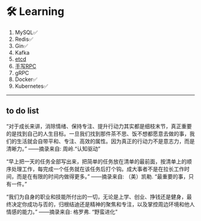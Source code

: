 # 🛠 Learning

1. MySQL✅
2. Redis✅
3. Gin✅
4. Kafka
5. [etcd](etcd/etcd.md)
6. [手写RPC](RPC.md) 
7. gRPC
8. Docker✅
9. Kubernetes✅

---

## to do list

“对于成长来讲，消除情绪、保持专注、提升行动力其实都是细枝末节，真正重要的是找到自己的人生目标。一旦我们找到那件茶不思、饭不想都愿意去做的事，我们的生活就会自带平和、专注、高效的属性。因为真正的行动力不是意志力，而是清晰力。”
——摘录来自: 周岭.“认知驱动”

“早上把一天的任务全部写出来，把简单的任务放在清单的最前面，按清单上的顺序处理工作，每完成一个任务就在该任务后打个钩。成大事者不是在拉长工作时间，而是在有限的时间内做得更多。” 
——摘录来自: （美）凯勒. “最重要的事，只有一件。” 

“我们为自身的职业和技能所付出的一切，无论是上学、创业、挣钱还是健身，最终决定你成功与否的，归根结迪还是精神的聚焦和专注，以及掌控周边环境和他人情感的能力。”
——摘录来自: 格罗弗. “野蛮进化” 
